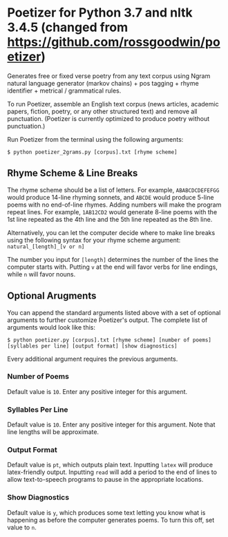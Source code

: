 # Poetizer for Python 3.7 and nltk 3.4.5 (changed from https://github.com/rossgoodwin/poetizer)

Generates free or fixed verse poetry from any text corpus using Ngram natural language generator (markov chains) + pos tagging + rhyme identifier + metrical / grammatical rules.

To run Poetizer, assemble an English text corpus (news articles, academic papers, fiction, poetry, or any other structured text) and remove all punctuation. (Poetizer is currently optimized to produce poetry without punctuation.) 

Run Poetizer from the terminal using the following arguments:

    $ python poetizer_2grams.py [corpus].txt [rhyme scheme]

## Rhyme Scheme & Line Breaks

The rhyme scheme should be a list of letters. For example, `ABABCDCDEFEFGG` would produce 14-line rhyming sonnets, and `ABCDE` would produce 5-line poems with no end-of-line rhymes. Adding numbers will make the program repeat lines. For example, `1AB12CD2` would generate 8-line poems with the 1st line repeated as the 4th line and the 5th line repeated as the 8th line.

Alternatively, you can let the computer decide where to make line breaks using the following syntax for your rhyme scheme argument: `natural_[length]_[v or n]`

The number you input for `[length]` determines the number of the lines the computer starts with. Putting `v` at the end will favor verbs for line endings, while `n` will favor nouns.

## Optional Arugments

You can append the standard arguments listed above with a set of optional arguments to further customize Poetizer's output. The complete list of arguments would look like this:

    $ python poetizer.py [corpus].txt [rhyme scheme] [number of poems] [syllables per line] [output format] [show diagnostics]

Every additional argument requires the previous arguments.

### Number of Poems

Default value is `10`. Enter any positive integer for this argument.

### Syllables Per Line

Default value is `10`. Enter any positive integer for this argument. Note that line lengths will be approximate.

### Output Format

Default value is `pt`, which outputs plain text. Inputting `latex` will produce latex-friendly output. Inputting `read` will add a period to the end of lines to allow text-to-speech programs to pause in the appropriate locations.

### Show Diagnostics

Default value is `y`, which produces some text letting you know what is happening as before the computer generates poems. To turn this off, set value to `n`.







